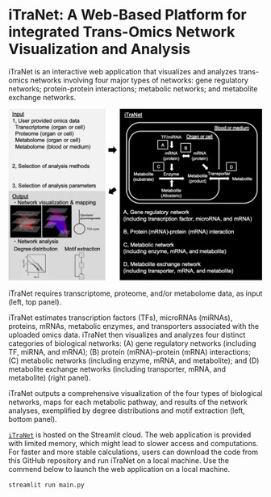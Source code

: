 # iTraNet: A Web-Based Platform for integrated Trans-Omics Network Visualization and Analysis

iTraNet is an interactive web application that visualizes and analyzes trans-omics networks involving four major types of networks: gene regulatory networks; protein-protein interactions; metabolic networks; and metabolite exchange networks.

![iTraNet](Fig/iTraNet.png "iTraNet")

iTraNet requires transcriptome, proteome, and/or metabolome data, as input (left, top panel).

iTraNet estimates transcription factors (TFs), microRNAs (miRNAs), proteins, mRNAs, metabolic enzymes, and transporters associated with the uploaded omics data. iTraNet then visualizes and analyzes four distinct categories of biological networks: (A) gene regulatory networks (including TF, miRNA, and mRNA); (B) protein (mRNA)–protein (mRNA) interactions; (C) metabolic networks (including enzyme, mRNA, and metabolite); and (D) metabolite exchange networks (including transporter, mRNA, and metabolite) (right panel).

iTraNet outputs a comprehensive visualization of the four types of biological networks, maps for each metabolic pathway, and results of the network analyses, exemplified by degree distributions and motif extraction (left, bottom panel).



[`iTraNet`](https://itranet.streamlit.app/) is hosted on the Streamlit cloud.
The web application is provided with limited memory, which might lead to slower access and computations. For faster and more stable calculations, users can download the code from this GitHub repository and run iTraNet on a local machine.
Use the commend below to launch the web application on a local machine.
    
    streamlit run main.py
    
